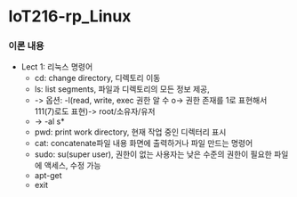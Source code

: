 # IoT216-rp_Linux
### 이론 내용
- Lect 1: 리눅스 명령어
    - cd: change directory, 디렉토리 이동
    - ls: list segments, 파일과 디렉토리의 모든 정보 제공, 
    - -> 옵션: -l(read, write, exec 권한 알 수 o-> 권한 존재를 1로 표현해서 111(7)로도 표현)-> root/소유자/유저
    - -> -al s*
    - pwd: print work directory, 현재 작업 중인 디렉터리 표시
    - cat: concatenate파일 내용 화면에 출력하거나 파일 만드는 명령어
    - sudo: su(super user), 권한이 없는 사용자는 낮은 수준의 권한이 필요한 파일에 액세스, 수정 가능
    - apt-get
    - exit
